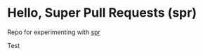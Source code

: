 # Hello, Super Pull Requests (spr)

Repo for experimenting with [spr](https://getcord.github.io/spr/index.html)

Test
